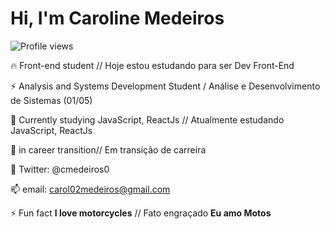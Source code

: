 <h1 align="left">Hi, I'm Caroline Medeiros</h1>
<p align="left"> <img src="https://komarev.com/ghpvc/?username=caroline-medeiros&color=yellow" alt="Profile views" /> </p>

🔥 Front-end student // Hoje estou estudando para ser Dev Front-End

⚡ Analysis and Systems Development Student / Análise e Desenvolvimento de Sistemas (01/05)

🌱 Currently studying JavaScript, ReactJs // Atualmente estudando JavaScript, ReactJs

🔭 in career transition// Em transição de carreira

💬 Twitter: @cmedeiros0

📫 email: carol02medeiros@gmail.com

⚡ Fun fact **I love motorcycles** // Fato engraçado **Eu amo Motos**
